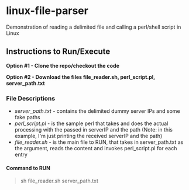 # linux-file-parser
Demonstration of reading a delimited file and calling a perl/shell script in Linux

## Instructions to Run/Execute

**Option #1 - Clone the repo/checkout the code**

**Option #2 - Download the files file_reader.sh, perl_script.pl, server_path.txt**

### File Descriptions

- _server_path.txt_ - contains the delimited dummy server IPs and some fake paths
- _perl_script.pl_ - is the sample perl that takes and does the actual processing with the passed in serverIP and the path (Note: in this example, I'm just printing the received serverIP and the path)
- _file_reader.sh_ - is the main file to RUN, that takes in server_path.txt as the argument, reads the content and invokes perl_script.pl for each entry

#### Command to RUN

> sh file_reader.sh server_path.txt
